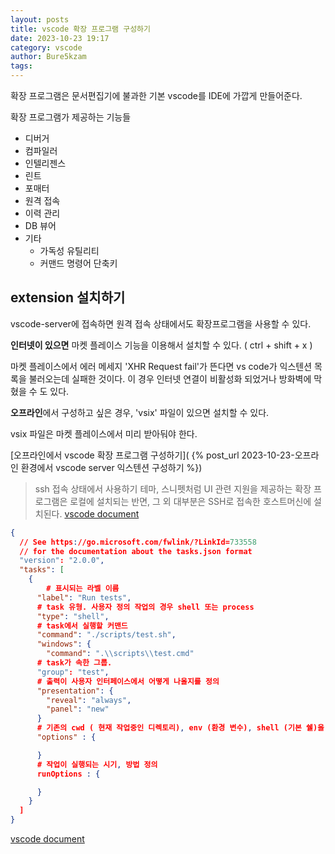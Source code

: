 ```yaml
---
layout: posts
title: vscode 확장 프로그램 구성하기
date: 2023-10-23 19:17
category: vscode
author: Bure5kzam
tags:
---
```


확장 프로그램은 문서편집기에 불과한 기본 vscode를 IDE에 가깝게 만들어준다.

확장 프로그램가 제공하는 기능들

- 디버거
- 컴파일러
- 인텔리젠스
- 린트
- 포매터
- 원격 접속
- 이력 관리
- DB 뷰어
- 기타
	- 가독성 유틸리티
	- 커맨드 명령어 단축키

## extension 설치하기

vscode-server에 접속하면 원격 접속 상태에서도 확장프로그램을 사용할 수 있다.

**인터넷이 있으면** 마켓 플레이스 기능을 이용해서 설치할 수 있다. ( ctrl + shift + x )

마켓 플레이스에서 에러 메세지 'XHR Request fail'가 뜬다면 vs code가 익스텐션 목록을 불러오는데 실패한 것이다. 이 경우 인터넷 연결이 비활성화 되었거나 방화벽에 막혔을 수 도 있다.

**오프라인**에서 구성하고 싶은 경우, 'vsix' 파일이 있으면 설치할 수 있다.

vsix 파일은 마켓 플레이스에서 미리 받아둬야 한다.


[오프라인에서 vscode 확장 프로그램 구성하기]( {% post_url 2023-10-23-오프라인 환경에서 vscode server 익스텐션 구성하기 %})

> ssh 접속 상태에서 사용하기
> 테마, 스니펫처럼 UI 관련 지원을 제공하는 확장 프로그램은 로컬에 설치되는 반면, 그 외 대부분은 SSH로 접속한 호스트머신에 설치된다.
> [vscode document](https://code.visualstudio.com/docs/remote/ssh#_managing-extensions)


```json
{
  // See https://go.microsoft.com/fwlink/?LinkId=733558
  // for the documentation about the tasks.json format
  "version": "2.0.0",
  "tasks": [
    {
		# 표시되는 라벨 이름
      "label": "Run tests",
	  # task 유형. 사용자 정의 작업의 경우 shell 또는 process
      "type": "shell",
	  # task에서 실행할 커맨드
      "command": "./scripts/test.sh",
      "windows": {
        "command": ".\\scripts\\test.cmd"
	  # task가 속한 그룹.
      "group": "test",
	  # 출력이 사용자 인터페이스에서 어떻게 나올지를 정의
      "presentation": {
        "reveal": "always",
        "panel": "new"
      }
	  # 기존의 cwd ( 현재 작업중인 디렉토리), env (환경 변수), shell (기본 쉘)을 재정의.
	  "options" : {

	  }
	  # 작업이 실행되는 시기, 방법 정의
	  runOptions : {

	  }
    }
  ]
}

```

[vscode document](https://code.visualstudio.com/docs/editor/tasks)